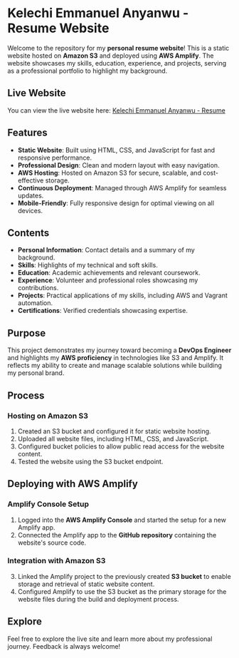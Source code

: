 #  Kelechi Emmanuel Anyanwu - Resume Website

Welcome to the repository for my **personal resume website**! This is a static website hosted on **Amazon S3** and deployed using **AWS Amplify**. The website showcases my skills, education, experience, and projects, serving as a professional portfolio to highlight my background.

## Live Website
You can view the live website here: [Kelechi Emmanuel Anyanwu - Resume](https://staging.d7kqtiblphwzo.amplifyapp.com/)

## Features
- **Static Website**: Built using HTML, CSS, and JavaScript for fast and responsive performance.
- **Professional Design**: Clean and modern layout with easy navigation.
- **AWS Hosting**: Hosted on Amazon S3 for secure, scalable, and cost-effective storage.
- **Continuous Deployment**: Managed through AWS Amplify for seamless updates.
- **Mobile-Friendly**: Fully responsive design for optimal viewing on all devices.

## Contents
- **Personal Information**: Contact details and a summary of my background.
- **Skills**: Highlights of my technical and soft skills.
- **Education**: Academic achievements and relevant coursework.
- **Experience**: Volunteer and professional roles showcasing my contributions.
- **Projects**: Practical applications of my skills, including AWS and Vagrant automation.
- **Certifications**: Verified credentials showcasing expertise.

## Purpose
This project demonstrates my journey toward becoming a **DevOps Engineer** and highlights my **AWS proficiency** in technologies like S3 and Amplify. It reflects my ability to create and manage scalable solutions while building my personal brand.

## Process
### Hosting on Amazon S3
1. Created an S3 bucket and configured it for static website hosting.
2. Uploaded all website files, including HTML, CSS, and JavaScript.
3. Configured bucket policies to allow public read access for the website content.
4. Tested the website using the S3 bucket endpoint.

## Deploying with AWS Amplify

### Amplify Console Setup
1. Logged into the **AWS Amplify Console** and started the setup for a new Amplify app.
2. Connected the Amplify app to the **GitHub repository** containing the website's source code.

### Integration with Amazon S3
3. Linked the Amplify project to the previously created **S3 bucket** to enable storage and retrieval of static website content.
4. Configured Amplify to use the S3 bucket as the primary storage for the website files during the build and deployment process.


## Explore
Feel free to explore the live site and learn more about my professional journey. Feedback is always welcome!
